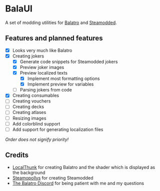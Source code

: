 # BalaUI

A set of modding utilities for [Balatro](https://store.steampowered.com/app/2379780/Balatro/) and [Steamodded](https://github.com/Steamopollys/Steamodded).

## Features and planned features

- [x] Looks very much like Balatro
- [x] Creating jokers
  - [x] Generate code snippets for Steamodded jokers
  - [x] Preview joker images
  - [x] Preview localized texts
    - [x] Implement most formatting options
    - [x] Implement preview for variables
  - [ ] Parsing jokers from code
- [x] Creating consumables
- [ ] Creating vouchers
- [ ] Creating decks
- [ ] Creating atlases
- [ ] Resizing images
- [ ] Add colorblind support
- [ ] Add support for generating localization files

*Order does not signify priority!*

## Credits

- [LocalThunk](https://x.com/LocalThunk) for creating Balatro and the shader which is displayed as the background
- [Steamopollys](https://github.com/Steamopollys) for creating Steamodded
- [The Balatro Discord](https://discord.gg/balatro) for being patient with me and my questions
